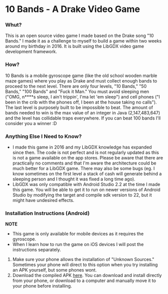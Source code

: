 # 10 Bands - A Drake Video Game

### Whut?
This is an open source video game I made based on the Drake song "10 Bands." I made it as a challenge to myself to build a game within two weeks around my birthday in 2016. It is built using the LibGDX video game development framework. 

### How?
10 Bands is a mobile gyroscope game (like the old school wooden marble maze games) where you play as Drake and must collect enough bands to proceed to the next level. There are only four levels, "10 Bands," "50 Bands," "100 Bands" and "Fuck it Man." You must avoid sleeping men ("OMG, n\*\*\*\*s sleep, I ain't trippin', I'ma let 'em sleep") and cell phones ("I been in the crib with the phones off, I been at the house taking no calls"). The last level is purposely built to be impossible to beat. The amount of bands needed to win is the max value of an integer in Java (2,147,483,647) and the level has collidable traps everywhere. If you can beat 100 bands I'll consider you a winner :D

### Anything Else I Need to Know?
* I made this game in 2016 and my LibGDX knowledge has expanded since then. The code is not perfect and is not regularly updated as this is not a game available on the app stores. Please be aware that there are practically no comments and that I'm aware the architecture could be much better for a LibGDX game. There may also be some bugs (eg. I know sometimes on the first level a stack of cash will generate behind a sleeping person and I thought it was fixed a long time ago).
* LibGDX was only compatible with Android Studio 2.2 at the time I made this game. You will be able to get it to run on newer versions of Android Studio by modifying the target and compile sdk version to 22, but it might have undesired effects.

### Installation Instructions (Android)
**NOTE**

* This game is only available for mobile devices as it requires the gyroscope.
* When I learn how to run the game on iOS devices I will post the instructions separately.
1. Make sure your phone allows the installation of "Unknown Sources." Sometimes your phone will direct to this option when you try installing an APK yourself, but some phones wont.
2. Download the compiled APK [here](https://github.com/HeinousGames/Drake-10Bands/blob/master/android/Drake%20-%2010%20Bands%20-%20GAME.apk?raw=true). You can download and install directly from your phone, or download to a computer and manually move it to your phone before installing.
